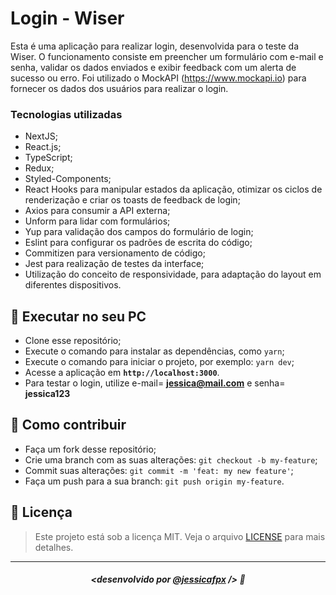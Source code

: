 # Login - Wiser
Esta é uma aplicação para realizar login, desenvolvida para o teste da Wiser. O funcionamento consiste em preencher um formulário com e-mail e senha, validar os dados enviados e exibir feedback com um alerta de sucesso ou erro. Foi utilizado o MockAPI (<https://www.mockapi.io>) para fornecer os dados dos usuários para realizar o login.
### Tecnologias utilizadas
- NextJS;
- React.js;
- TypeScript;
- Redux;
- Styled-Components;
- React Hooks para manipular estados da aplicação, otimizar os ciclos de renderização e criar os toasts de feedback de login;
- Axios para consumir a API externa;
- Unform para lidar com formulários;
- Yup para validação dos campos do formulário de login;
- Eslint para configurar os padrões de escrita do código;
- Commitizen para versionamento de código;
- Jest para realização de testes da interface;
- Utilização do conceito de responsividade, para adaptação do layout em diferentes dispositivos.
## 🔧 Executar no seu PC

- Clone esse repositório;
- Execute o comando para instalar as dependências, como  `yarn`;
- Execute o comando para iniciar o projeto, por exemplo: `yarn dev`;
- Acesse a aplicação em <strong> `http://localhost:3000`</strong>.
- Para testar o login, utilize e-mail= <strong>jessica@mail.com</strong> e senha= <strong>jessica123</strong>

## 🤔 Como contribuir

- Faça um fork desse repositório;
- Crie uma branch com as suas alterações: `git checkout -b my-feature`;
- Commit suas alterações: `git commit -m 'feat: my new feature'`;
- Faça um push para a sua branch: `git push origin my-feature`.

## 📜 Licença

> Este projeto está sob a licença MIT. Veja o arquivo [LICENSE](https://github.com/jessicafpx/login-wiser/blob/main/LICENSE.md) para mais detalhes.

---

##### <p align="center"> <strong> <desenvolvido por <a href="https://github.com/jessicafpx"> @jessicafpx</a> /> </strong> 👋
